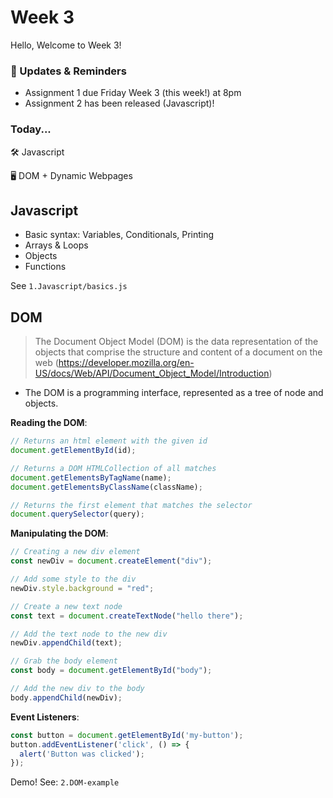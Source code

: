 # Week 3

Hello, Welcome to Week 3!

### 📢 Updates & Reminders

- Assignment 1 due Friday Week 3 (this week!)  at 8pm
- Assignment 2 has been released (Javascript)!

### Today...

🛠️ Javascript

🖥️ DOM + Dynamic Webpages

## Javascript

- Basic syntax: Variables, Conditionals, Printing
- Arrays & Loops
- Objects
- Functions

See `1.Javascript/basics.js`

## DOM

> The Document Object Model (DOM) is the data representation of the objects that comprise the structure and content of a document on the web (https://developer.mozilla.org/en-US/docs/Web/API/Document_Object_Model/Introduction)

- The DOM is a programming interface, represented as a tree of node and objects.

**Reading the DOM**:

```Javascript
// Returns an html element with the given id
document.getElementById(id);

// Returns a DOM HTMLCollection of all matches
document.getElementsByTagName(name);
document.getElementsByClassName(className);

// Returns the first element that matches the selector
document.querySelector(query);
```

**Manipulating the DOM**:

```Javascript
// Creating a new div element
const newDiv = document.createElement("div");

// Add some style to the div
newDiv.style.background = "red";

// Create a new text node
const text = document.createTextNode("hello there");

// Add the text node to the new div
newDiv.appendChild(text);

// Grab the body element
const body = document.getElementById("body");

// Add the new div to the body
body.appendChild(newDiv);
```

**Event Listeners**:

```js
const button = document.getElementById('my-button');
button.addEventListener('click', () => {
  alert('Button was clicked');
});
```

Demo! See: `2.DOM-example`
